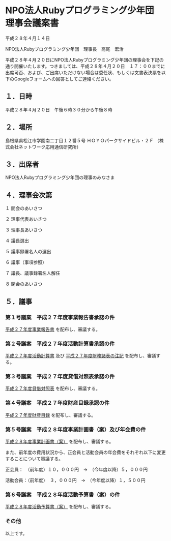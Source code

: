 # NPO法人Rubyプログラミング少年団　　　　理事会議案書

平成２８年４月１４日

NPO法人Rubyプログラミング少年団　理事長　高尾　宏治

平成２８年４月２０日にNPO法人Rubyプログラミング少年団の理事会を下記の通り開催いたします。つきましては、平成２８年４月２０日　１７：００までに出席可否、および、ご出席いただけない場合は委任状、もしくは文書表決票を以下のGoogleフォームへの回答としてご連絡ください。

## １．日時

平成２８年４月２０日　午後６時３０分から午後８時

## ２．場所

島根県県松江市学園南二丁目１２番５号
ＨＯＹＯパークサイドビル・２Ｆ
（株式会社ネットワーク応用通信研究所）

## ３．出席者

NPO法人Rubyプログラミング少年団の理事のみなさま

## ４．理事会次第

１ 開会のあいさつ

２ 理事代表あいさつ

３ 理事長あいさつ

４ 議長選出

５ 議事録署名人の選出

６ 議事（事項参照）

７ 議長、議事録署名人解任

８ 閉会のあいさつ

## ５．議事

### 第１号議案　平成２７年度事業報告書承認の件

[平成２７年度事業報告書](https://goo.gl/iSN5KQ) を配布し、審議する。

### 第２号議案　平成２７年度活動計算書承認の件

[平成２７年度活動計算書](https://goo.gl/GJ6CUk) 及び [平成２７年度財務諸表の注記](https://goo.gl/MxKcjm) を配布し、審議する。

### 第３号議案　平成２７年度貸借対照表承認の件

[平成２７年度貸借対照表](https://goo.gl/uqbaqj) を配布し、審議する。

### 第４号議案　平成２７年度財産目録承認の件

[平成２７年度財産目録](https://goo.gl/0CCGDS) を配布し、審議する。

### 第５号議案　平成２８年度事業計画書（案）及び年会費の件

[平成２８年度事業計画書（案）](https://goo.gl/0Hgv8B) を配布し、審議する。

また、前年度の費用状況から、正会員と活動会員の年会費をそれぞれ以下に変更することについて審議する。

正会員：　（前年度）１０，０００円　→　（今年度以降）５，０００円

活動会員：（前年度）　３，０００円　→　（今年度以降）１，５００円

### 第６号議案　平成２８年度活動予算書（案）の件

[平成２８年度活動予算書（案）](http://example.com) を配布し、審議する。

### その他

以上です。
